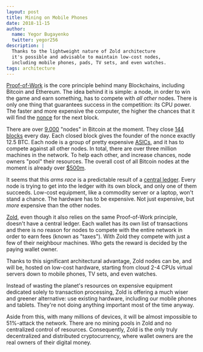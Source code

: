 ```yaml
---
layout: post
title: Mining on Mobile Phones
date: 2018-11-15
author:
  name: Yegor Bugayenko
  twitter: yegor256
description: |
  Thanks to the lightweight nature of Zold architecture
  it's possible and advisable to maintain low-cost nodes,
  including mobile phones, pads, TV sets, and even watches.
tags: architecture
---
```


[Proof-of-Work](https://en.wikipedia.org/wiki/Proof-of-work_system)
is the core principle behind many Blockchains, including
Bitcoin and Ethereum. The idea behind it is simple: a node, in order to
win the game and earn something, has to compete with _all other_ nodes.
There is only one thing that guarantees success in the competition: its
CPU power. The faster and more expensive the computer, the higher
the chances that it will find the [nonce](https://en.bitcoin.it/wiki/Nonce) for the next block.

<!--more-->

There are over [9,000](https://coin.dance/nodes) "nodes" in Bitcoin at the moment.
They close [144 blocks](https://www.bitcoinmining.com/what-is-the-bitcoin-block-reward/)
every day. Each closed block gives the founder of the nonce exactly 12.5 BTC.
Each node is a group of pretty expensive [ASICs](https://en.wikipedia.org/wiki/Application-specific_integrated_circuit),
and it has to compete against all other nodes. In total, there are over three million
machines in the network. To help each other,
and increase chances, node owners "pool" their resources. The overall
cost of all Bitcoin nodes at the moment is already over
[$500m](https://www.reddit.com/r/Bitcoin/comments/5zxn7c/what_is_the_total_cost_of_all_the_bitcoin_mining/).

It seems that this _arms race_ is a predictable result of a
[central ledger](https://www.coindesk.com/edward-snowden-public-ledger-is-bitcoins-big-flaw).
Every node is trying to get into the ledger with its own block, and only
one of them succeeds. Low-cost equipment, like a commodity server
or a laptop, won't stand a chance. The hardware has to be expensive. Not just
expensive, but _more_ expensive than the other nodes.

[Zold](https://www.zold.io), even though it also relies on the same Proof-of-Work principle, doesn't
have a central ledger. Each wallet has its own list of transactions and there
is no reason for nodes to compete with the entire network in order to earn
fees (known as "taxes"). With Zold they compete with just a few
of their neighbour machines. Who gets the reward is decided by the paying
wallet owner.

Thanks to this significant architectural advantage, Zold nodes can be, and will
be, hosted on low-cost hardware, starting from cloud 2-4 CPUs virtual servers
down to mobile phones, TV sets, and even watches.

Instead of wasting the planet's resources on expensive equipment dedicated solely
to transaction processing, Zold is offering a much wiser and greener alternative:
use existing hardware, including our mobile phones and tablets. They're not doing
anything important most of the time anyway.

Aside from this, with many millions of
devices, it will be almost impossible to 51%-attack the network.
There are no mining pools in Zold and no centralized control of resources.
Consequently, Zold is the only truly decentralized and distributed cryptocurrency,
where wallet owners are the real owners of their digital money.

